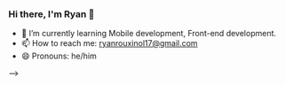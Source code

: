 ### Hi there, I'm Ryan 👋

- 🌱 I’m currently learning Mobile development, Front-end development.
- 📫 How to reach me: ryanrouxinol17@gmail.com
- 😄 Pronouns: he/him


-->
